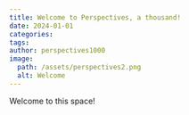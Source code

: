 ```yaml
---
title: Welcome to Perspectives, a thousand!
date: 2024-01-01
categories:
tags:
author: perspectives1000
image:
  path: /assets/perspectives2.png
  alt: Welcome
---
```



Welcome to this space!
